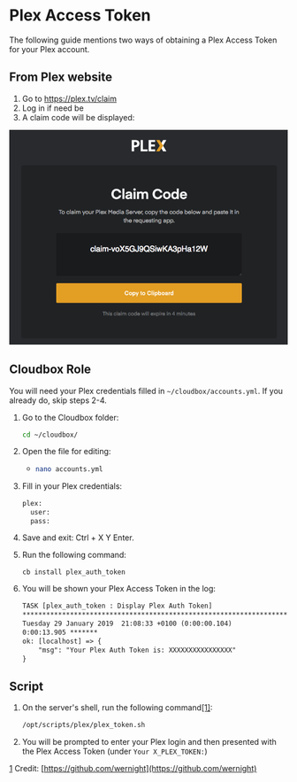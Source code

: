# Plex Access Token

The following guide mentions two ways of obtaining a Plex Access Token for your Plex account.

## From Plex website

1. Go to https://plex.tv/claim
2. Log in if need be
3. A claim code will be displayed:

![](../.gitbook/assets/image.png)

## Cloudbox Role

You will need your Plex credentials filled in `~/cloudbox/accounts.yml`. If you already do, skip steps 2-4.

1. Go to the Cloudbox folder:

   ```bash
   cd ~/cloudbox/
   ```

2. Open the file for editing:
   * ```bash
     nano accounts.yml
     ```
3. Fill in your Plex credentials:

   ```text
   plex:
     user:
     pass:
   ```

4. Save and exit: Ctrl + X Y Enter.
5. Run the following command:

   ```text
   cb install plex_auth_token
   ```

6. You will be shown your Plex Access Token in the log:

   ```text
   TASK [plex_auth_token : Display Plex Auth Token] 
   ***********************************************************************************
   Tuesday 29 January 2019  21:08:33 +0100 (0:00:00.104)       0:00:13.905 *******
   ok: [localhost] => {
       "msg": "Your Plex Auth Token is: XXXXXXXXXXXXXXXX"
   }
   ```

## Script

1. On the server's shell, run the following command[\[1\]](plex-access-token.md#note1):

   ```bash
   /opt/scripts/plex/plex_token.sh
   ```

2. You will be prompted to enter your Plex login and then presented with the Plex Access Token \(under `Your X_PLEX_TOKEN:`\)

 [1](plex-access-token.md#note1ref) Credit: [https://github.com/wernight](https://github.com/wernight)  



